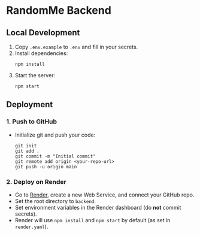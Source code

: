 # RandomMe Backend

## Local Development

1. Copy `.env.example` to `.env` and fill in your secrets.
2. Install dependencies:
   ```
   npm install
   ```
3. Start the server:
   ```
   npm start
   ```

## Deployment

### 1. Push to GitHub

- Initialize git and push your code:
  ```
  git init
  git add .
  git commit -m "Initial commit"
  git remote add origin <your-repo-url>
  git push -u origin main
  ```

### 2. Deploy on Render

- Go to [Render](https://render.com/), create a new Web Service, and connect your GitHub repo.
- Set the root directory to `backend`.
- Set environment variables in the Render dashboard (do **not** commit secrets).
- Render will use `npm install` and `npm start` by default (as set in `render.yaml`).
